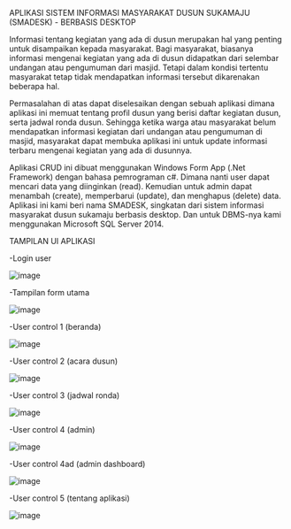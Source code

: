 APLIKASI SISTEM INFORMASI MASYARAKAT DUSUN SUKAMAJU (SMADESK) - BERBASIS DESKTOP

Informasi tentang kegiatan yang ada di dusun merupakan hal yang penting untuk disampaikan kepada masyarakat.
Bagi masyarakat, biasanya informasi mengenai kegiatan yang ada di dusun didapatkan dari selembar undangan atau pengumuman dari masjid.
Tetapi dalam kondisi tertentu masyarakat tetap tidak mendapatkan informasi tersebut dikarenakan beberapa hal.

Permasalahan di atas dapat diselesaikan dengan sebuah aplikasi dimana aplikasi ini
memuat tentang profil dusun yang berisi daftar kegiatan dusun, serta jadwal ronda dusun.
Sehingga ketika warga atau masyarakat belum mendapatkan informasi kegiatan dari undangan atau pengumuman di masjid,
masyarakat dapat membuka aplikasi ini untuk update informasi terbaru mengenai kegiatan yang ada di dusunnya.

Aplikasi CRUD ini dibuat menggunakan Windows Form App (.Net Framework) dengan bahasa pemrograman c#.
Dimana nanti user dapat mencari data yang diinginkan (read). Kemudian untuk admin dapat menambah (create), 
memperbarui (update), dan menghapus (delete) data. Aplikasi ini kami beri nama SMADESK, singkatan dari sistem
informasi masyarakat dusun sukamaju berbasis desktop. Dan untuk DBMS-nya kami menggunakan Microsoft SQL Server 2014.

TAMPILAN UI APLIKASI

-Login user

![image](https://user-images.githubusercontent.com/66340211/173599847-080ae984-618f-4edf-8439-f5724da595d7.png)



-Tampilan form utama

![image](https://user-images.githubusercontent.com/66340211/173600022-fdd58529-0b0c-47f2-9193-d67c4767720a.png)



-User control 1 (beranda)

![image](https://user-images.githubusercontent.com/66340211/173600171-85df1b7a-1613-43de-b294-a8eb51ddcbaa.png)



-User control 2 (acara dusun)

![image](https://user-images.githubusercontent.com/66340211/173603482-29608093-b40e-4d28-9ba7-b47a1abfb93e.png)



-User control 3 (jadwal ronda)

![image](https://user-images.githubusercontent.com/66340211/173603508-d671e54c-e736-458b-acff-fb10762d2eff.png)



-User control 4 (admin)

![image](https://user-images.githubusercontent.com/66340211/173600572-075c7c1e-6cc5-489b-9d57-6472b05bf34f.png)



-User control 4ad (admin dashboard)

![image](https://user-images.githubusercontent.com/66340211/173604213-0d0fd0e7-9294-4469-9cab-83bcf4e53e16.png)



-User control 5 (tentang aplikasi)

![image](https://user-images.githubusercontent.com/66340211/173600625-b6d7917d-86e8-4e5d-9e9e-653fe3fb564f.png)

